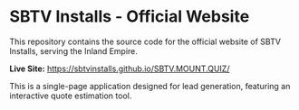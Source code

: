 # SBTV Installs - Official Website

This repository contains the source code for the official website of SBTV Installs, serving the Inland Empire.

**Live Site:** https://sbtvinstalls.github.io/SBTV.MOUNT.QUIZ/

This is a single-page application designed for lead generation, featuring an interactive quote estimation tool.
